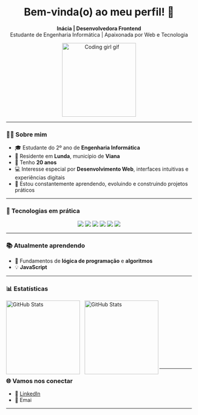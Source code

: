 <h1 align="center">Bem-vinda(o) ao meu perfil! 👋</h1>

<p align="center">
  <strong>Inácia | Desenvolvedora Frontend</strong><br/>
  Estudante de Engenharia Informática | Apaixonada por Web e Tecnologia
</p>

<p align="center">
  <img src="https://media.giphy.com/media/26tn33aiTi1jkl6H6/giphy.gif" width="200" alt="Coding girl gif"/>
</p>

---

### 👩‍💻 Sobre mim

- 🎓 Estudante do 2º ano de **Engenharia Informática**
- 📍 Residente em **Lunda**, município de **Viana**
- 👧 Tenho **20 anos**
- 💻 Interesse especial por **Desenvolvimento Web**, interfaces intuitivas e experiências digitais
- 🌱 Estou constantemente aprendendo, evoluindo e construindo projetos práticos

---

### 💼 Tecnologias em prática

<p align="center">
  <img src="https://img.shields.io/badge/HTML5-E44D26?style=for-the-badge&logo=html5&logoColor=white" />
  <img src="https://img.shields.io/badge/CSS3-264de4?style=for-the-badge&logo=css3&logoColor=white" />
  <img src="https://img.shields.io/badge/JavaScript-f7df1e?style=for-the-badge&logo=javascript&logoColor=black" />
  <img src="https://img.shields.io/badge/Bootstrap-6f42c1?style=for-the-badge&logo=bootstrap&logoColor=white" />
  <img src="https://img.shields.io/badge/Git-F1502F?style=for-the-badge&logo=git&logoColor=white" />
  <img src="https://img.shields.io/badge/GitHub-181717?style=for-the-badge&logo=github&logoColor=white" />
</p>

---

### 📚 Atualmente aprendendo

- 🧠 Fundamentos de **lógica de programação** e **algoritmos**
- 💡 **JavaScript**

---

### 📊 Estatísticas

<p>
  <img 
    align="left" 
    alt="GitHub Stats" 
    height="200" 
    style="padding-right: 10px;" 
    src="https://github-readme-stats.vercel.app/api?username=inaciajesus&show_icons=true&theme=tokyonight&include_all_commits=true&locale=pt-br" 
  />

<img 
      align="left" 
      alt="GitHub Stats" 
      height="200" 
      src="https://github-readme-stats.vercel.app/api/top-langs/?username=inaciajesus&theme=tokyonight&layout=compact&custom_title=Tecnologias&langs_count=9" 
  />

</p> <br> <br> <br>    <br>  
    <br>  
    <br>
     <br>  <br>  <br>  <br>

 ---


 ### 🌐 Vamos nos conectar

- 💼 [LinkedIn](https://www.linkedin.com/in/seu-usuario)
- 📧 Emai

---
